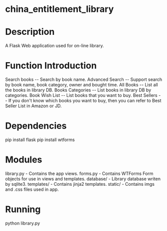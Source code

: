 # china_entitlement_library

# Description

A Flask Web application used for on-line library.  

# Function Introduction

Search books     --  Search by book name.
Advanced Search  --  Support search by book name, book category, owner and bought time.
All Books        --  List all the books in library DB.
Books Categories --  List books in library DB by categories.
Book Wish List   --  List books that you want to buy.
Best Sellers     --  If you don't know which books you want to buy, then you can refer to Best Seller List in Amazon or JD.

# Dependencies

pip install flask
pip install wtforms

# Modules

library.py - Contains the app views.
forms.py - Contains WTForms Form objects for use in views and templates.
database/ - Library database writen by sqlite3.
templates/ - Contains jinja2 templates.
static/ - Contains imgs and .css files used in app.

# Running

python library.py
